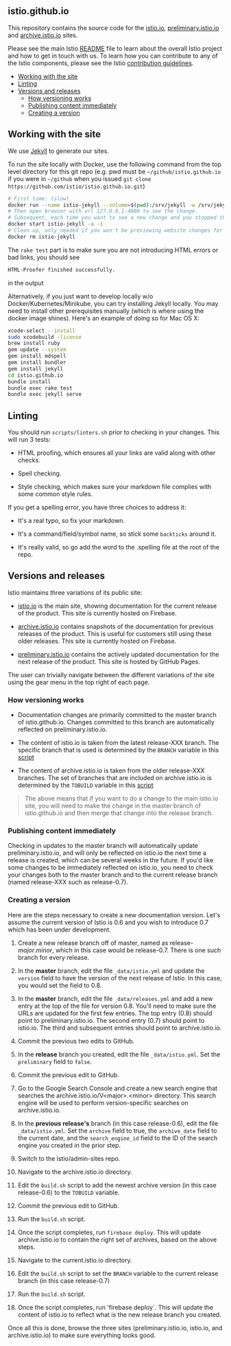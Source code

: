 ## istio.github.io

This repository contains the source code for the [istio.io](https://istio.io),
[preliminary.istio.io](https://preliminary.istio.io) and [archive.istio.io](https://archive.istio.io) sites.

Please see the main Istio [README](https://github.com/istio/istio/blob/master/README.md)
file to learn about the overall Istio project and how to get in touch with us. To learn how you can
contribute to any of the Istio components, please
see the Istio [contribution guidelines](https://github.com/istio/community/blob/master/CONTRIBUTING.md).

* [Working with the site](#working-with-the-site)
* [Linting](#linting)
* [Versions and releases](#versions-and-releases)
  * [How versioning works](#how-versioning-works)
  * [Publishing content immediately](#publishing-content-immediately)
  * [Creating a version](#creating-a-version)

## Working with the site

We use [Jekyll](https://jekyllrb.com/) to generate our sites.

To run the site locally with Docker, use the following command from the top level directory for this git repo
(e.g. pwd must be `~/github/istio.github.io` if you were in `~/github` when you issued
`git clone https://github.com/istio/istio.github.io.git`)

```bash
# First time: (slow)
docker run --name istio-jekyll --volume=$(pwd):/srv/jekyll -w /srv/jekyll -it -p 4000:4000 jekyll/jekyll:3.7.3 sh -c "bundle install && rake test && bundle exec jekyll serve --incremental --host 0.0.0.0"
# Then open browser with url 127.0.0.1:4000 to see the change.
# Subsequent, each time you want to see a new change and you stopped the previous run by ctrl+c: (much faster)
docker start istio-jekyll -a -i
# Clean up, only needed if you won't be previewing website changes for a long time or you want to start over:
docker rm istio-jekyll
```

The `rake test` part is to make sure you are not introducing HTML errors or bad links, you should see

```bash
HTML-Proofer finished successfully.
```

in the output

Alternatively, if you just want to develop locally w/o Docker/Kubernetes/Minikube, you can try installing Jekyll locally.
You may need to install other prerequisites manually (which is where using the docker image shines). Here's an example of doing
so for Mac OS X:

```bash
xcode-select --install
sudo xcodebuild -license
brew install ruby
gem update --system
gem install mdspell
gem install bundler
gem install jekyll
cd istio.github.io
bundle install
bundle exec rake test
bundle exec jekyll serve
```

## Linting

You should run `scripts/linters.sh` prior to checking in your changes.
This will run 3 tests:

* HTML proofing, which ensures all your links are valid along with other checks.

* Spell checking.

* Style checking, which makes sure your markdown file complies with some common style rules.

If you get a spelling error, you have three choices to address it:

* It's a real typo, so fix your markdown.

* It's a command/field/symbol name, so stick some `backticks` around it.

* It's really valid, so go add the word to the .spelling file at the root of the repo.

## Versions and releases

Istio maintains three variations of its public site:

* [istio.io](https://istio.io) is the main site, showing documentation for the current release of the product.
This site is currently hosted on Firebase.

* [archive.istio.io](https://archive.istio.io) contains snapshots of the documentation for previous releases of the product.
This is useful for customers still using these older releases.
This site is currently hosted on Firebase.

* [preliminary.istio.io](https://preliminary.istio.io) contains the actively updated documentation for the next release of the product.
This site is hosted by GitHub Pages.

The user can trivially navigate between the different variations of the site using the gear menu in the top right
of each page.

### How versioning works

* Documentation changes are primarily committed to the master branch of istio.github.io. Changes committed to this branch
are automatically reflected on preliminary.istio.io.

* The content of istio.io is taken from the latest release-XXX branch. The specific branch that
is used is determined by the `BRANCH` variable in this [script](https://github.com/istio/admin-sites/blob/master/current.istio.io/build.sh)

* The content of archive.istio.io is taken from the older release-XXX branches. The set of branches that
are included on archive.istio.io is determined by the `TOBUILD` variable in this
[script](https://github.com/istio/admin-sites/blob/master/archive.istio.io/build.sh)

> The above means that if you want to do a change to the main istio.io site, you will need
to make the change in the master branch of istio.github.io and then merge that change into the
release branch.

### Publishing content immediately

Checking in updates to the master branch will automatically update preliminary.istio.io, and will only be reflected on
istio.io the next time a release is created, which can be several weeks in the future. If you'd like some changes to be
immediately reflected on istio.io, you need to check your changes both to the master branch and to the
current release branch (named release-XXX such as release-0.7).

### Creating a version

Here are the steps necessary to create a new documentation version. Let's assume the current
version of Istio is 0.6 and you wish to introduce 0.7 which has been under development.

1. Create a new release branch off of master, named as release-*major*.*minor*, which in this case would be
release-0.7. There is one such branch for every release.

1. In the **master** branch, edit the file `_data/istio.yml` and update the `version` field to have the version
of the next release of Istio. In this case, you would set the field to 0.8.

1. In the **master** branch, edit the file `_data/releases.yml` and add a new entry at the top of the file
for version 0.8. You'll need to make sure the URLs are updated for the first few entries. The top
entry (0.8) should point to preliminary.istio.io. The second entry (0.7) should point to istio.io. The third
and subsequent entries should point to archive.istio.io.

1. Commit the previous two edits to GitHub.

1. In the **release** branch you created, edit the file `_data/istio.yml`. Set the `preliminary` field to `false`.

1. Commit the previous edit to GitHub.

1. Go to the Google Search Console and create a new search engine that searches the archive.istio.io/V&lt;major&gt;.&lt;minor&gt;
directory. This search engine will be used to perform version-specific searches on archive.istio.io.

1. In the **previous release's** branch (in this case release-0.6), edit the file `_data/istio.yml`. Set the
`archive` field to true, the `archive_date` field to the current date, and the `search_engine_id` field
to the ID of the search engine you created in the prior step.

1. Switch to the istio/admin-sites repo.

1. Navigate to the archive.istio.io directory.

1. Edit the `build.sh` script to add the newest archive version (in this case
release-0.6) to the `TOBUILD` variable.

1. Commit the previous edit to GitHub.

1. Run the `build.sh` script.

1. Once the script completes, run `firebase deploy`. This will update archive.istio.io to contain the
right set of archives, based on the above steps.

1. Navigate to the current.istio.io directory.

1. Edit the `build.sh` script to set the `BRANCH` variable to the current release branch (in this case release-0.7)

1. Run the `build.sh` script.

1. Once the script completes, run 'firebase deploy`. This will update the content of istio.io to reflect what is the new release
branch you created.

Once all this is done, browse the three sites (preliminary.istio.io, istio.io, and archive.istio.io) to make sure
everything looks good.
